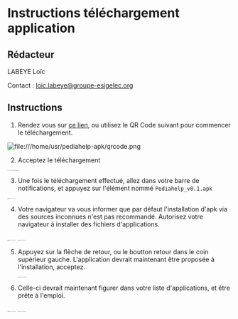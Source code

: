 # Instructions téléchargement application

## Rédacteur

LABEYE Loïc

Contact : <loic.labeye@groupe-esigelec.org>

## Instructions

1. Rendez vous sur [ce lien](https://github.com/pediahelp-apk/pediahelp-apk/releases/download/0.1/Pediahelp_v0.1.apk), ou utilisez le QR Code suivant pour commencer le téléchargement.

![file:///home/usr/pediahelp-apk/qrcode.png](file:///home/usr/pediahelp-apk/qrcode.png)

2. Acceptez le téléchargement

<img src="file:///home/usr/pediahelp-apk/dl.png" alt="file:///home/usr/pediahelp-apk/dl.png" style="zoom: 10%;" />

3. Une fois le téléchargement effectué, allez dans votre barre de notifications, et appuyez sur l'élément nommé `Pediahelp_v0.1.apk`

<img src="/home/usr/.config/Typora/typora-user-images/image-20210114150122643.png" alt="image-20210114150122643" style="zoom:10%;" />

4. Votre navigateur va vous informer que par défaut l'installation d'apk via des sources inconnues n'est pas recommandé. Autorisez votre navigateur à installer des fichiers d'applications.

<img src="/home/usr/.config/Typora/typora-user-images/image-20210114150145924.png" alt="image-20210114150145924" style="zoom:10%;" />

<img src="/home/usr/.config/Typora/typora-user-images/image-20210114150214921.png" alt="image-20210114150214921" style="zoom:10%;" />

5. Appuyez sur la flèche de retour, ou le boutton retour dans le coin supérieur gauche. L'application devrait maintenant être proposée à l'installation, acceptez.

   <img src="/home/usr/.config/Typora/typora-user-images/image-20210114150305421.png" alt="image-20210114150305421" style="zoom:10%;" />

6. Celle-ci devrait maintenant figurer dans votre liste d'applications, et être prête à l'emploi.

<img src="/home/usr/.config/Typora/typora-user-images/image-20210114150331642.png" alt="image-20210114150331642" style="zoom: 10%;" />

<img src="/home/usr/.config/Typora/typora-user-images/image-20210114150358817.png" alt="image-20210114150358817" style="zoom:10%;" />